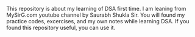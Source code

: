 This repository is about my learning of DSA first time. I am leaning from MySirG.com youtube channel by Saurabh Shukla Sir. You will found my practice codes, excercises, and my own notes while learning DSA. If you found this repository useful, you can use it.
